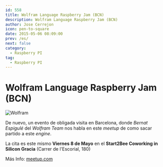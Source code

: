 ```yaml
---
id: 558
title: Wolfram Language Raspberry Jam (BCN)
description: Wolfram Language Raspberry Jam (BCN)
author: Jose Cerrejon
icon: pen-to-square
date: 2015-05-06 08:09:00
prev: /es/
next: false
category:
  - Raspberry PI
tag:
  - Raspberry PI
---
```


# Wolfram Language Raspberry Jam (BCN)

![Wolfram](/images/2015/05/wolfram.jpg)

De nuevo, un evento de obligada visita en Barcelona, donde *Bernat Espigulé* del *Wolfram Team* nos habla en este *meetup* de como sacar partido a este *engine*.

La cita es este mismo **Viernes 8 de Mayo** en el **Start2Bee Coworking in Silicon Gracia** (Carrer de l'Escorial, 180)

Más Info: [meetup.com](http://www.meetup.com/WolframBCN/events/221446822/)